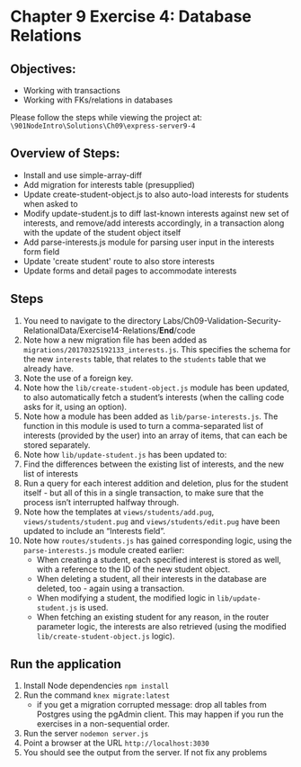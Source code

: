 # Chapter 9 Exercise 4: Database Relations
## Objectives:
* Working with transactions
* Working with FKs/relations in databases

Please follow the steps while viewing the project at:
`\901NodeIntro\Solutions\Ch09\express-server9-4`


## Overview of Steps:
* Install and use simple-array-diff
* Add migration for interests table (presupplied)
* Update create-student-object.js to also auto-load interests for students when asked to
* Modify update-student.js to diff last-known interests against new set of interests, and remove/add interests accordingly, in a transaction along with the update of the student object itself
* Add parse-interests.js module for parsing user input in the interests form field
* Update 'create student' route to also store interests
* Update forms and detail pages to accommodate interests

## Steps
1. You need to navigate to the directory Labs/Ch09-Validation-Security-RelationalData/Exercise14-Relations/__End__/code
1. Note how a new migration file has been added as `migrations/20170325192133_interests.js`. This specifies the schema for the new `interests` table, that relates to the `students` table that we already have.
1. Note the use of a foreign key.
1. Note how the `lib/create-student-object.js` module has been updated, to also automatically fetch a student’s interests (when the calling code asks for it, using an option).
1. Note how a module has been added as `lib/parse-interests.js`. The function in this module is used to turn a comma-separated list of interests (provided by the user) into an array of items, that can each be stored separately.
1. Note how `lib/update-student.js` has been updated to:
1. Find the differences between the existing list of interests, and the new list of interests
1. Run a query for each interest addition and deletion, plus for the student itself - but all of this in a single transaction, to make sure that the process isn’t interrupted halfway through.
1. Note how the templates at `views/students/add.pug`, `views/students/student.pug` and `views/students/edit.pug` have been updated to include an “Interests field”.
1. Note how `routes/students.js` has gained corresponding logic, using the `parse-interests.js` module created earlier:
    - When creating a student, each specified interest is stored as well, with a reference to the ID of the new student object.
    - When deleting a student, all their interests in the database are deleted, too - again using a transaction.
    - When modifying a student, the modified logic in `lib/update-student.js` is used.
    - When fetching an existing student for any reason, in the router parameter logic, the interests are also retrieved (using the modified `lib/create-student-object.js` logic).
## Run the application
1. Install Node dependencies `npm install`
1. Run the command `knex migrate:latest`
   * if you get a migration corrupted message: drop all tables from Postgres using the pgAdmin client. This may happen if you run the exercises in a non-sequential order.
1. Run the server `nodemon server.js`
1. Point a browser at the URL `http://localhost:3030`
1. You should see the output from the server. If not fix any problems
